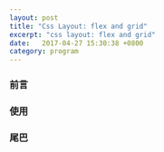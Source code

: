 ```yaml
---
layout: post
title: "Css Layout: flex and grid"
excerpt: "css layout: flex and grid"
date:   2017-04-27 15:30:38 +0800
category: program
---
```


### 前言
### 使用
### 尾巴